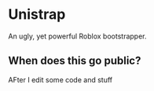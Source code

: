# Unistrap
An ugly, yet powerful Roblox bootstrapper.

## When does this go public?
AFter I edit some code and stuff

